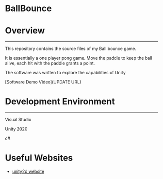 # BallBounce

# Overview
---

This repository contains the source files of my Ball bounce game.

It is essentially a one player pong game. Move the paddle to keep the ball alive, each hit with the paddle grants a point.

The software was written to explore the capabilities of Unity

[Software Demo Video](UPDATE URL)

# Development Environment
---

Visual Studio

Unity 2020

c#

# Useful Websites

* [unity2d website](https://unity.com/2d-solution-guide)
